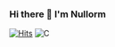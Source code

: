 ### Hi there 👋 I'm Nullorm
[![Hits](https://hits.seeyoufarm.com/api/count/incr/badge.svg?url=https%3A%2F%2Fgithub.com%2FNull0RM&count_bg=%2379C83D&title_bg=%23555555&icon=&icon_color=%23E7E7E7&title=hits&edge_flat=false)](https://hits.seeyoufarm.com)
![C](https://img.shields.io/badge/C-A8B9CC.svg?&style=for-the-badge&logo=C&logoColor=White)

<!--
**Null0RM/Null0RM** is a ✨ _special_ ✨ repository because its `README.md` (this file) appears on your GitHub profile.

Here are some ideas to get you started:

- 🔭 I’m currently working on ...
- 🌱 I’m currently learning ...
- 👯 I’m looking to collaborate on ...
- 🤔 I’m looking for help with ...
- 💬 Ask me about ...
- 📫 How to reach me: ...
- 😄 Pronouns: ...
- ⚡ Fun fact: ...
-->
